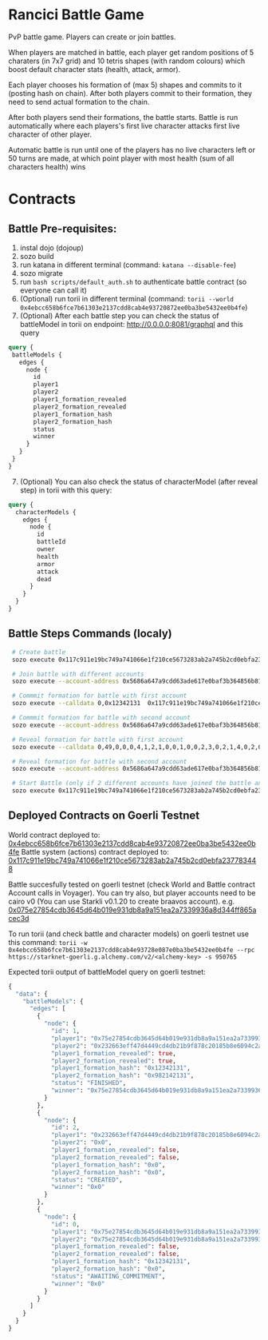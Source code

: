 # Rancici Battle Game
PvP battle game. Players can create or join battles.

When players are matched in battle, each player get random positions of 5 charaters (in 7x7 grid) and 10 tetris shapes (with random colours) which boost default character stats (health, attack, armor).

Each player chooses his formation of (max 5) shapes and commits to it (posting hash on chain). After both players commit to their formation, they need to send actual formation to the chain.

After both players send their formations, the battle starts. Battle is run automatically where each players's first live character attacks first live character of other player.

Automatic battle is run until one of the players has no live characters left or 50 turns are made, at which point player with most health (sum of all characters health) wins

# Contracts

## Battle Pre-requisites:
1. instal dojo (dojoup)
2. sozo build
3. run katana in different terminal (command: `katana --disable-fee`)
4. sozo migrate
5. run `bash scripts/default_auth.sh` to authenticate battle contract (so everyone can call it)
5. (Optional) run torii in different terminal (command: 
`torii --world 0x4ebcc658b6fce7b61303e2137cdd8cab4e93720872ee0ba3be5432ee0b4fe`)
6. (Optional) After each battle step you can check the status of battleModel in torii on endpoint:
 http://0.0.0.0:8081/graphql
 and this query
 ```graphql
 query {
  battleModels {
    edges {
      node {
        id
        player1
        player2
        player1_formation_revealed
        player2_formation_revealed
        player1_formation_hash
        player2_formation_hash
        status
        winner
      }
    }
  }
}
```
7. (Optional) You can also check the status of characterModel (after reveal step) in torii with this query:
```graphql
query {
  characterModels {
    edges {
      node {
        id
        battleId
        owner
        health
        armor
        attack
        dead
      }
    }
  }
}
```

## Battle Steps Commands (localy)
```sh
 # Create battle
 sozo execute 0x117c911e19bc749a741066e1f210ce5673283ab2a745b2cd0ebfa237783448 createBattle

 # Join battle with different accounts
 sozo execute --account-address 0x5686a647a9cdd63ade617e0baf3b364856b813b508f03903eb58a7e622d5855 --private-key 0x33003003001800009900180300d206308b0070db00121318d17b5e6262150b --calldata 0  0x117c911e19bc749a741066e1f210ce5673283ab2a745b2cd0ebfa237783448 joinBattle

 # Commmit formation for battle with first account
 sozo execute --calldata 0,0x12342131  0x117c911e19bc749a741066e1f210ce5673283ab2a745b2cd0ebfa237783448 commitFormation

 # Commmit formation for battle with second account
 sozo execute --account-address 0x5686a647a9cdd63ade617e0baf3b364856b813b508f03903eb58a7e622d5855 --private-key 0x33003003001800009900180300d206308b0070db00121318d17b5e6262150b --calldata 0,0x982142131 0x117c911e19bc749a741066e1f210ce5673283ab2a745b2cd0ebfa237783448 commitFormation

 # Reveal formation for battle with first account
 sozo execute --calldata 0,49,0,0,0,4,1,2,1,0,0,1,0,0,2,3,0,2,1,4,0,2,0,0,2,1,3,0,2,3,0,0,0,0,0,2,0,0,0,0,0,0,2,3,0,0,0,0,0,2,3,5,4,6,9,16,23  0x117c911e19bc749a741066e1f210ce5673283ab2a745b2cd0ebfa237783448 revealFormation

 # Reveal formation for battle with second account
 sozo execute --account-address 0x5686a647a9cdd63ade617e0baf3b364856b813b508f03903eb58a7e622d5855 --private-key 0x33003003001800009900180300d206308b0070db00121318d17b5e6262150b --calldata 0,49,0,3,1,4,0,2,1,4,2,1,2,0,2,3,0,2,1,4,0,2,0,0,2,1,3,0,2,3,0,0,0,0,0,2,0,0,0,0,0,0,2,3,0,0,0,0,0,2,3,5,2,6,9,16,23  0x117c911e19bc749a741066e1f210ce5673283ab2a745b2cd0ebfa237783448 revealFormation

 # Start Battle (only if 2 different accounts have joined the battle and revealed their formations)
 sozo execute 0x117c911e19bc749a741066e1f210ce5673283ab2a745b2cd0ebfa237783448 startBattle --calldata 0

```
## Deployed Contracts on Goerli Testnet
World contract deployed to: [0x4ebcc658b6fce7b61303e2137cdd8cab4e93720872ee0ba3be5432ee0b4fe](https://goerli.voyager.online/contract/0x04ebcc658b6fce7b61303e2137cdd8cab4e93728e0872ee0ba3be5432ee0b4fe)
Battle system (actions) contract deployed to: [0x117c911e19bc749a741066e1f210ce5673283ab2a745b2cd0ebfa237783448](https://goerli.voyager.online/contract/0x117c911e19bc749a741066e1f210ce5673283ab2a745b2cd0ebfa237783448) 

Battle succesfully tested on goerli testnet (check World and Battle contract Account calls in Voyager). 
You can try also, but player accounts need to be cairo v0 (You can use Starkli v0.1.20 to create braavos account). e.g. [0x075e27854cdb3645d64b019e931db8a9a151ea2a7339936a8d344ff865acec3d](https://goerli.voyager.online/contract/0x075e27854cdb3645d64b019e931db8a9a151ea2a7339936a8d344ff865acec3d)

To run torii (and check battle and character models) on goerli testnet use this command:
`torii -w 0x4ebcc658b6fce7b61303e2137cdd8cab4e93728e087e0ba3be5432ee0b4fe --rpc https://starknet-goerli.g.alchemy.com/v2/<alchemy-key> -s 950765`

Expected torii output of battleModel query on goerli testnet:
```graphql
{
  "data": {
    "battleModels": {
      "edges": [
        {
          "node": {
            "id": 1,
            "player1": "0x75e27854cdb3645d64b019e931db8a9a151ea2a7339936a8d344ff865acec3d",
            "player2": "0x232663eff47d4449cd4db21b9f878c20185b8e6094c2ae358f8e8fe91b127ab",
            "player1_formation_revealed": true,
            "player2_formation_revealed": true,
            "player1_formation_hash": "0x12342131",
            "player2_formation_hash": "0x982142131",
            "status": "FINISHED",
            "winner": "0x75e27854cdb3645d64b019e931db8a9a151ea2a7339936a8d344ff865acec3d"
          }
        },
        {
          "node": {
            "id": 2,
            "player1": "0x232663eff47d4449cd4db21b9f878c20185b8e6094c2ae358f8e8fe91b127ab",
            "player2": "0x0",
            "player1_formation_revealed": false,
            "player2_formation_revealed": false,
            "player1_formation_hash": "0x0",
            "player2_formation_hash": "0x0",
            "status": "CREATED",
            "winner": "0x0"
          }
        },
        {
          "node": {
            "id": 0,
            "player1": "0x75e27854cdb3645d64b019e931db8a9a151ea2a7339936a8d344ff865acec3d",
            "player2": "0x75e27854cdb3645d64b019e931db8a9a151ea2a7339936a8d344ff865acec3d",
            "player1_formation_revealed": false,
            "player2_formation_revealed": false,
            "player1_formation_hash": "0x12342131",
            "player2_formation_hash": "0x0",
            "status": "AWAITING_COMMITMENT",
            "winner": "0x0"
          }
        }
      ]
    }
  }
}
```